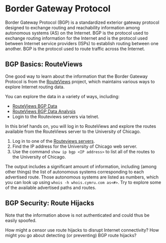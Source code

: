 # Border Gateway Protocol

Border Gateway Protocol (BGP) is a standardized exterior gateway protocol
designed to exchange routing and reachability information among autonomous
systems (AS) on the Internet. BGP is the protocol used to exchange routing
information for the Internet and is the protocol used between Internet service
providers (ISPs) to establish routing between one another. BGP is the protocol
used to route traffic across the Internet.

## BGP Basics: RouteViews

One good way to learn about the information that the Border Gateway Protocol
is from the [RouteViews](https://routeviews.org/) project, which maintains
various ways to explore Internet routing data.

You can explore the data in a variety of ways, including:
- [RouteViews BGP Data](https://www.routeviews.org/bgpdata/)
- [RouteViews BGP Data
   Analysis](https://www.routeviews.org/bgpdata/analysis.html)
- Login to the Routeviews servers via telnet.

In this brief hands on, you will log in to RouteViews and explore the routes
available from the RouteViews server to the University of Chicago.

1. Log in to one of the [Routeviews
   servers](https://www.routeviews.org/routeviews/index.php/collectors/).
2. Find the IP address for the University of Chicago web server.
3. Use the command `show ip bgp <IP address>` to list all of the routes to the
   University of Chicago.
   
The output includes a significant amount of information, including (among
other things) the list of autonomous systems corresponding to each advertised
route.  Those autonomous systems are listed as numbers, which you can look up
using `whois -h whois.cymru.com as<#>`.  Try to explore some of the available
advertised paths and routes.

## BGP Security: Route Hijacks

Note that the information above is not authenticated and could thus be easily
spoofed. 

How might a censor use route hijacks to disrupt Internet connectivity?
How might you go about detecting (or preventing) BGP route hijacks?
